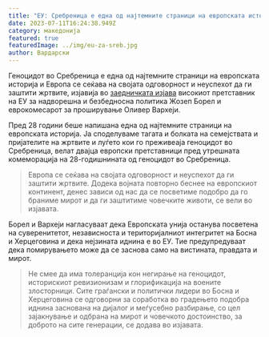 ```yaml
---
title: "ЕУ: Сребреница е една од најтемните страници на европската историја"
date: 2023-07-11T16:24:38.949Z
category: македонија
featured: true
featuredImage: ../img/eu-za-sreb.jpg
author: Вардарски
---
```

<!--StartFragment-->

Геноцидот во Сребреница е една од најтемните страници на европската историја и Европа се сеќава на својата одговорност и неуспехот да ги заштити жртвите, изјавија во [заедничката изјава](https://ec.europa.eu/commission/presscorner/detail/en/STATEMENT_23_3778) високиот претставник на ЕУ за надворешна и безбедносна политика Жозеп Борел и еврокомесарот за проширување Оливер Вархеји.

Пред 28 години беше напишана една од најтемните страници на европската историја. Ја споделуваме тагата и болката на семејствата и пријателите на жртвите и луѓето кои го преживеаја геноцидот во Сребреница, велат двајца европски претставници пред утрешната комеморација на 28-годишнината од геноцидот во Сребреница.

> Европа се сеќава на својата одговорност и неуспехот да ги заштити жртвите. Додека војната повторно беснее на европскиот континент, денес зависи од нас да се посветиме подобро да го браниме мирот и да ги заштитиме човечките животи, се вели во изјавата.

Борел и Вархеји нагласуваат дека Европската унија останува посветена на суверенитетот, независноста и територијалниот интегритет на Босна и Херцеговина и дека нејзината иднина е во ЕУ. Тие предупредуваат дека помирувањето може да се заснова само на вистината, правдата и мирот.

> Не смее да има толеранција кон негирање на геноцидот, историскиот ревизионизам и глорификација на воените злосторници. Сите граѓански и политички лидери во Босна и Херцеговина се одговорни за соработка во градењето подобра иднина заснована на дијалог и меѓусебно разбирање, со цел зајакнување и одбрана на мирот и човечкото достоинство, за доброто на сите генерации, се додава во изјавата.

<!--EndFragment-->